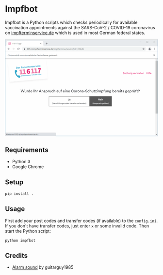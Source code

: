 # Impfbot

Impfbot is a Python scripts which checks periodically for available vaccination appointments against the SARS-CoV-2 / COVID-19 coronavirus on [impfterminservice.de](https://impfterminservice.de) which is used in most German federal states.

![Impfbot in action](impfbot.gif)

## Requirements

- Python 3
- Google Chrome

## Setup

```sh
pip install .
```

## Usage

First add your post codes and transfer codes (if available) to the `config.ini`. If you don't have transfer codes, just enter `x` or some invalid code. Then start the Python script:

```sh
python impfbot
```

## Credits

- [Alarm sound](https://freesound.org/people/guitarguy1985/sounds/54048/) by guitarguy1985
